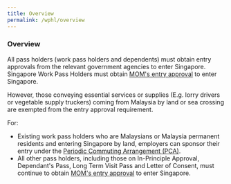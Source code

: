 ```yaml
---
title: Overview
permalink: /wphl/overview
---
```


### Overview

All pass holders (work pass holders and dependents) must obtain entry approvals from the relevant government agencies to enter Singapore. Singapore Work Pass Holders must obtain [MOM's entry approval](https://www.mom.gov.sg/covid-19/requirements-to-bring-pass-holders-into-singapore) to enter Singapore. 

However, those conveying essential services or supplies (E.g. lorry drivers or vegetable supply truckers) coming from Malaysia by land or sea crossing are exempted from the entry approval requirement. 

For: 
- Existing work pass holders who are Malaysians or Malaysia permanent residents and entering Singapore by land, employers can sponsor their entry under the [Periodic Commuting Arrangement (PCA)](/pca/overview).
- All other pass holders, including those on In-Principle Approval, Dependant's Pass, Long Term Visit Pass and Letter of Consent, must continue to obtain [MOM's entry approval](https://www.mom.gov.sg/covid-19/requirements-to-bring-pass-holders-into-singapore) to enter Singapore. 

